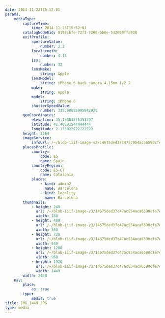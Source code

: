 ```yaml
---
date: 2014-11-23T15:52:01
params:
    mediaType:
        captureTime:
            time: 2014-11-23T15:52:01
        catalogNodeUid: 0197cbfe-72f3-7200-bb6e-542090ffa930
        exifProfile:
            apertureValue:
                number: 2.2
            focalLength:
                number: 4.15
            iso:
                number: 32
            lensMake:
                string: Apple
            lensModel:
                string: iPhone 6 back camera 4.15mm f/2.2
            make:
                string: Apple
            model:
                string: iPhone 6
            shutterSpeedValue:
                number: 335.00835995842925
        geoCoordinates:
            elevation: 35.13381555153707
            latitude: 41.40391944444444
            longitude: 2.173822222222222
        height: 3264
        imageService:
            infoUrl: /~/blob-iiif-image-v3/14675ded37c47ac954aca6590cfe7eea9f4fe7032f65b00e1d0e803006bda401/info.json
        placesProfile:
            country:
                code: ES
                name: Spain
            countryRegion:
                code: ES-CT
                name: Catalonia
            places:
                - kind: admin2
                  name: Barcelona
                - kind: locality
                  name: Barcelona
        thumbnails:
            - height: 240
              url: /~/blob-iiif-image-v3/14675ded37c47ac954aca6590cfe7eea9f4fe7032f65b00e1d0e803006bda401/full/180%2C240/0/default.jpg
              width: 180
            - height: 480
              url: /~/blob-iiif-image-v3/14675ded37c47ac954aca6590cfe7eea9f4fe7032f65b00e1d0e803006bda401/full/360%2C480/0/default.jpg
              width: 360
            - height: 720
              url: /~/blob-iiif-image-v3/14675ded37c47ac954aca6590cfe7eea9f4fe7032f65b00e1d0e803006bda401/full/540%2C720/0/default.jpg
              width: 540
            - height: 1280
              url: /~/blob-iiif-image-v3/14675ded37c47ac954aca6590cfe7eea9f4fe7032f65b00e1d0e803006bda401/full/960%2C1280/0/default.jpg
              width: 960
            - height: 1920
              url: /~/blob-iiif-image-v3/14675ded37c47ac954aca6590cfe7eea9f4fe7032f65b00e1d0e803006bda401/full/1440%2C1920/0/default.jpg
              width: 1440
        width: 2448
    nav:
        place:
            es: true
        type:
            media: true
title: IMG_1449.JPG
type: media
---
```

